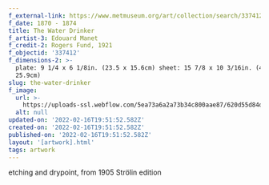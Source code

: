 ```yaml
---
f_external-link: https://www.metmuseum.org/art/collection/search/337412
f_date: 1870 - 1874
title: The Water Drinker
f_artist-3: Edouard Manet
f_credit-2: Rogers Fund, 1921
f_objectid: '337412'
f_dimensions-2: >-
  plate: 9 1/4 x 6 1/8in. (23.5 x 15.6cm) sheet: 15 7/8 x 10 3/16in. (40.3 x
  25.9cm)
slug: the-water-drinker
f_image:
  url: >-
    https://uploads-ssl.webflow.com/5ea73a6a2a73b34c800aae87/620d55d84d87f4171ff7ac77_DP815243.jpeg
  alt: null
updated-on: '2022-02-16T19:51:52.582Z'
created-on: '2022-02-16T19:51:52.582Z'
published-on: '2022-02-16T19:51:52.582Z'
layout: '[artwork].html'
tags: artwork
---
```


etching and drypoint, from 1905 Strölin edition
